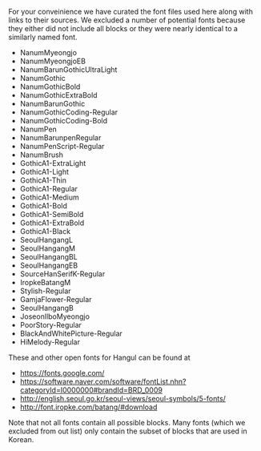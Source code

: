 For your conveinience we have curated the font files used here along with links to their sources. We excluded a number of potential fonts because they either did not include all blocks or they were nearly identical to a similarly named font.

- NanumMyeongjo
- NanumMyeongjoEB
- NanumBarunGothicUltraLight
- NanumGothic
- NanumGothicBold
- NanumGothicExtraBold
- NanumBarunGothic
- NanumGothicCoding-Regular
- NanumGothicCoding-Bold
- NanumPen
- NanumBarunpenRegular
- NanumPenScript-Regular
- NanumBrush
- GothicA1-ExtraLight
- GothicA1-Light
- GothicA1-Thin
- GothicA1-Regular
- GothicA1-Medium
- GothicA1-Bold
- GothicA1-SemiBold
- GothicA1-ExtraBold
- GothicA1-Black
- SeoulHangangL
- SeoulHangangM
- SeoulHangangBL
- SeoulHangangEB
- SourceHanSerifK-Regular
- IropkeBatangM
- Stylish-Regular
- GamjaFlower-Regular
- SeoulHangangB
- JoseonIlboMyeongjo
- PoorStory-Regular
- BlackAndWhitePicture-Regular
- HiMelody-Regular

These and other open fonts for Hangul can be found at
- https://fonts.google.com/
- https://software.naver.com/software/fontList.nhn?categoryId=I0000000#brandId=BRD_0009
- http://english.seoul.go.kr/seoul-views/seoul-symbols/5-fonts/
- http://font.iropke.com/batang/#download

Note that not all fonts contain all possible blocks. Many fonts (which we excluded from out list) only contain the subset of blocks that are used in Korean.

